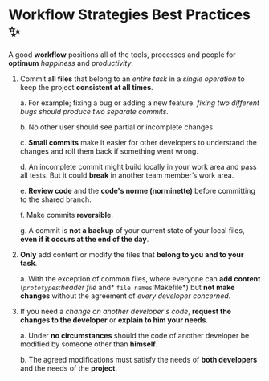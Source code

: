 # Workflow Strategies Best Practices :sparkles:

A good **workflow** positions all of the tools, processes and people for **optimum** *happiness* and *productivity*.

1. Commit **all files** that belong to an *entire task* in a *single operation* to keep the project **consistent at all times**.

   a. For example; fixing a bug or adding a new feature. *fixing two different bugs should produce two separate commits.*

   b. No other user should see partial or incomplete changes.

   c. **Small commits** make it easier for other developers to understand the changes and roll them back if something went wrong.

   d. An incomplete commit might build locally in your work area and pass all tests. But it could **break** in another team member’s work area.

   e. **Review code** and the **code's norme (norminette)** before committing to the shared branch.

   f. Make commits **reversible**.
   
   g. A commit is **not a backup** of your current state of your local files, **even if it occurs at the end of the day**.

2. **Only** add content or modify the files that **belong to you and to your task**.

   a. With the exception of common files, where everyone can **add content** (*`prototypes`:header file* and* `file names`:Makefile*) but **not make changes** without the agreement of *every developer concerned*.

3. If you need a *change on another developer's code*, **request the changes to the developer** or **explain to him your needs**.

   a. Under **no circumstances** should the code of another developer be modified by someone other than **himself**.
   
   b. The agreed modifications must satisfy the needs of **both developers** and the needs of the **project**.
